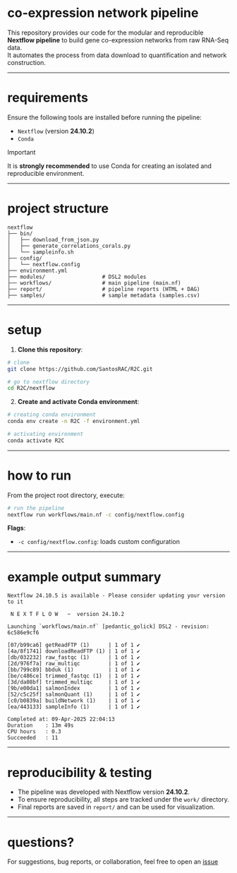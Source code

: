 # co-expression network pipeline

This repository provides our code for the modular and reproducible **Nextflow pipeline** to build gene co-expression networks from raw RNA-Seq data.  
It automates the process from data download to quantification and network construction.

---

# requirements

Ensure the following tools are installed before running the pipeline:

- `Nextflow` (version **24.10.2**)
- `Conda`

>[!IMPORTANT]
>It is **strongly recommended** to use Conda for creating an isolated and reproducible environment.

---

# project structure

```
nextflow
├── bin/
│   ├── download_from_json.py
│   ├── generate_correlations_corals.py
│   └── sampleinfo.sh
├── config/
│   └── nextflow.config
├── environment.yml
├── modules/                  # DSL2 modules
├── workflows/                # main pipeline (main.nf)
├── report/                   # pipeline reports (HTML + DAG)
├── samples/                  # sample metadata (samples.csv)
```

---

# setup

1. **Clone this repository**:

```bash
# clone
git clone https://github.com/SantosRAC/R2C.git

# go to nextflow directory
cd R2C/nextflow
```

2. **Create and activate Conda environment**:

```bash
# creating conda environment
conda env create -n R2C -f environment.yml

# activating environment
conda activate R2C
```

---

# how to run

From the project root directory, execute:

```bash
# run the pipeline
nextflow run workflows/main.nf -c config/nextflow.config
```

**Flags**:
- `-c config/nextflow.config`: loads custom configuration

---

# example output summary

```
Nextflow 24.10.5 is available - Please consider updating your version to it

 N E X T F L O W   ~  version 24.10.2

Launching `workflows/main.nf` [pedantic_golick] DSL2 - revision: 6c586e9cf6

[07/b99ca6] getReadFTP (1)      | 1 of 1 ✔
[4a/8f1741] downloadReadFTP (1) | 1 of 1 ✔
[db/032232] raw_fastqc (1)      | 1 of 1 ✔
[2d/976f7a] raw_multiqc         | 1 of 1 ✔
[bb/799c89] bbduk (1)           | 1 of 1 ✔
[be/c486ce] trimmed_fastqc (1)  | 1 of 1 ✔
[3d/da08bf] trimmed_multiqc     | 1 of 1 ✔
[9b/e00da1] salmonIndex         | 1 of 1 ✔
[52/c5c25f] salmonQuant (1)     | 1 of 1 ✔
[c0/b0839a] buildNetwork (1)    | 1 of 1 ✔
[ea/443133] sampleInfo (1)      | 1 of 1 ✔

Completed at: 09-Apr-2025 22:04:13
Duration    : 13m 49s
CPU hours   : 0.3
Succeeded   : 11
```

---

# reproducibility & testing

* The pipeline was developed with Nextflow version **24.10.2**.
* To ensure reproducibility, all steps are tracked under the `work/` directory.
* Final reports are saved in `report/` and can be used for visualization.

---

# questions?

For suggestions, bug reports, or collaboration, feel free to open an [issue](https://github.com/SantosRAC/R2C/issues)
